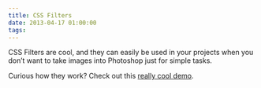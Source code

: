 ```yaml
---
title: CSS Filters
date: 2013-04-17 01:00:00
tags:
---
```


<p>CSS Filters are cool, and they can easily be used in your projects when you don&#8217;t want to take images into Photoshop just for simple tasks.</p>

<p>Curious how they work? Check out this <a href='http://html5-demos.appspot.com/static/css/filters/index.html'>really cool demo</a>.</p>
